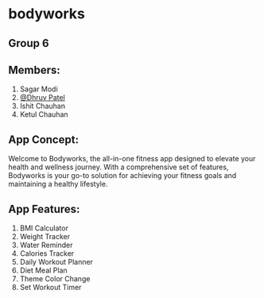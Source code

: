 # bodyworks

## Group 6

## Members:

1. Sagar Modi
2. [@Dhruv Patel](https://www.github.com/UnfortunetlyHuman)
3. Ishit Chauhan
4. Ketul Chauhan

## App Concept:

Welcome to Bodyworks, the all-in-one fitness app designed to elevate your health and wellness journey. With a comprehensive set of features, Bodyworks is your go-to solution for achieving your fitness goals and maintaining a healthy lifestyle.

## App Features:

1. BMI Calculator
2. Weight Tracker
3. Water Reminder
4. Calories Tracker
5. Daily Workout Planner
6. Diet Meal Plan
7. Theme Color Change
8. Set Workout Timer